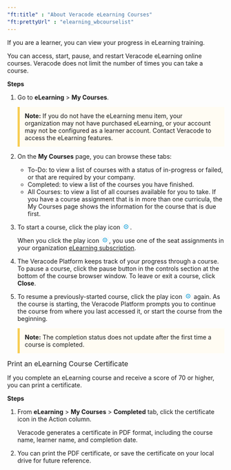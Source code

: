```yaml
---
"ft:title" : "About Veracode eLearning Courses"
"ft:prettyUrl" : "elearning_wbcourselist"
---
```


If you are a learner, you can view your progress in eLearning training.

You can access, start, pause, and restart Veracode eLearning online courses. Veracode does not limit the number of times you can take a course.

<p font-size="13pt"><b>Steps</b></p>

1.  Go to **eLearning** \> **My Courses**.

    <p style="background-color:#FFFCF3; padding: 12px; border-left: 5px solid #F7CD55;"><b>Note:</b> If you do not have the eLearning menu item, your organization may not have purchased eLearning, or your account may not be configured as a learner account. Contact Veracode to access the eLearning features.</p>

2.  On the **My Courses** page, you can browse these tabs:

    -   To-Do: to view a list of courses with a status of in-progress or failed, or that are required by your company.
    -   Completed: to view a list of the courses you have finished.
    -   All Courses: to view a list of all courses available for you to take.
    If you have a course assignment that is in more than one curricula, the My Courses page shows the information for the course that is due first.

3.  To start a course, click the play icon ![](../images/play_icon.png).

    When you click the play icon ![](../images/play_icon.png), you use one of the seat assignments in your organization [eLearning subscription](https://docs.veracode.com/r/t_view_elearning_license).

4.  The Veracode Platform keeps track of your progress through a course. To pause a course, click the pause button in the controls section at the bottom of the course browser window. To leave or exit a course, click **Close**.
5.  To resume a previously-started course, click the play icon ![](../images/play_icon.png) again. As the course is starting, the Veracode Platform prompts you to continue the course from where you last accessed it, or start the course from the beginning.

    <p style="background-color:#FFFCF3; padding: 12px; border-left: 5px solid #F7CD55;"><b>Note:</b> The completion status does not update after the first time a course is completed.</p>


<p><span style="font-size: medium;">Print an eLearning Course Certificate</span></p>

If you complete an eLearning course and receive a score of 70 or higher, you can print a certificate.

<p font-size="13pt"><b>Steps</b></p>

1.  From **eLearning** \> **My Courses** \> **Completed** tab, click the certificate icon in the Action column.

    Veracode generates a certificate in PDF format, including the course name, learner name, and completion date.

2.  You can print the PDF certificate, or save the certificate on your local drive for future reference.
